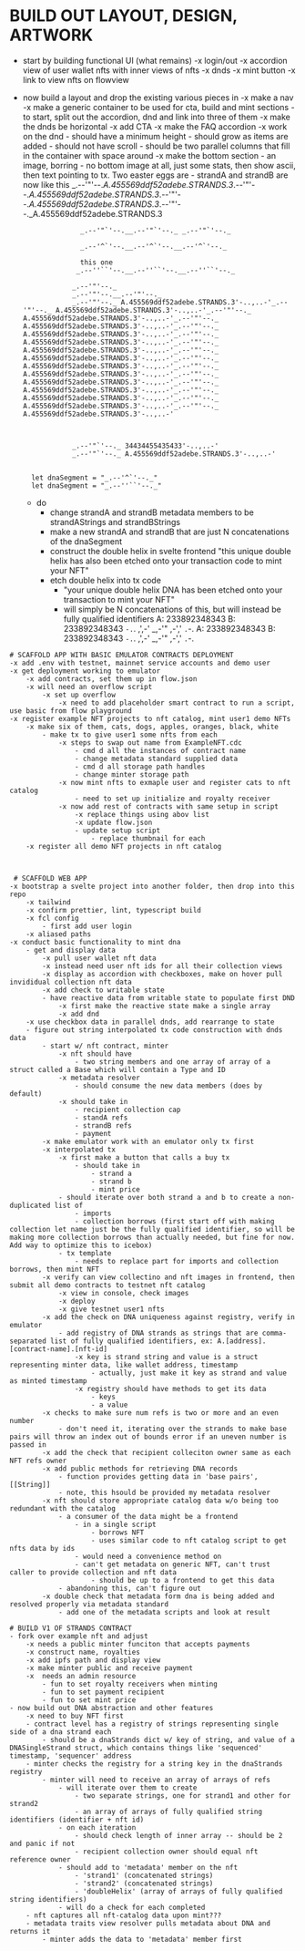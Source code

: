 # BUILD OUT LAYOUT, DESIGN, ARTWORK
- start by building functional UI (what remains)
    -x login/out
    -x accordion view of user wallet nfts with inner views of nfts
    -x dnds
    -x mint button
    -x link to view nfts on flowview
- now build a layout and drop the existing various pieces in
    -x make a nav
    -x make a generic container to be used for cta, build and mint sections
        - to start, split out the accordion, dnd and link into three of them
    -x make the dnds be horizontal
    -x add CTA
    -x make the FAQ accordion
    -x work on the dnd
        - should have a minimum height
        - should grow as items are added
        - should not have scroll
        - should be two parallel columns that fill in the container with space around
    -x make the bottom section
        - an image, borring
        - no bottom image at all, just some stats, then show ascii, then text pointing to tx. Two easter eggs are
            - strandA and strandB are now like this
                  _.--'"'--._A.455569ddf52adebe.STRANDS.3_.--'"'--._A.455569ddf52adebe.STRANDS.3_.--'"'--._A.455569ddf52adebe.STRANDS.3_.--'"'--._A.455569ddf52adebe.STRANDS.3

                    _.--'"`'--.__.--'"`'--._ _.--'"`'--._

                    _.--'^`'--.__.--'^`'--.__.--'^`'--._

                    this one
                   _.--''``'--.__.--''``'--.__.--''``'--._

                  _.--'"'--._ 
                  _.--'"'--.__.--'"'--._
                  _.--'"'--._ A.455569ddf52adebe.STRANDS.3'-..,..-'_.--'"'--._ A.455569ddf52adebe.STRANDS.3'-..,..-'_.--'"'--._ A.455569ddf52adebe.STRANDS.3'-..,..-'_.--'"'--._ A.455569ddf52adebe.STRANDS.3'-..,..-'_.--'"'--._ A.455569ddf52adebe.STRANDS.3'-..,..-'_.--'"'--._ A.455569ddf52adebe.STRANDS.3'-..,..-'_.--'"'--._ A.455569ddf52adebe.STRANDS.3'-..,..-'_.--'"'--._ A.455569ddf52adebe.STRANDS.3'-..,..-'_.--'"'--._ A.455569ddf52adebe.STRANDS.3'-..,..-'_.--'"'--._ A.455569ddf52adebe.STRANDS.3'-..,..-'_.--'"'--._ A.455569ddf52adebe.STRANDS.3'-..,..-'_.--'"'--._ A.455569ddf52adebe.STRANDS.3'-..,..-'_.--'"'--._ A.455569ddf52adebe.STRANDS.3'-..,..-'_.--'"'--._ A.455569ddf52adebe.STRANDS.3'-..,..-'_.--'"'--._ A.455569ddf52adebe.STRANDS.3'-..,..-'



                  _.--'"`'--._ 34434455435433'-..,..-'
                  _.--'"`'--._ A.455569ddf52adebe.STRANDS.3'-..,..-'


        let dnaSegment = "_.--'^`'--._"
        let dnaSegment = "_.--''``'--._"


    - do
        - change strandA and strandB metadata members to be strandAStrings and strandBStrings
        - make a new strandA and strandB that are just N concatenations of the dnaSegment
        - construct the double helix in svelte frontend "this unique double helix has also been etched onto your transaction code to mint your NFT"
        - etch double helix into tx code
            - "your unique double helix DNA has been etched onto your transaction to mint your NFT"
            - will simply be N concatenations of this, but will instead be fully qualified identifiers
            A: 233892348343
B: 233892348343
 `-.`. ,',-'
    _,-'"
 ,-',' `.`-.
A: 233892348343
B: 233892348343
 `-.`. ,',-'
    _,-'"
 ,-',' `.`-.









```
# SCAFFOLD APP WITH BASIC EMULATOR CONTRACTS DEPLOYMENT
-x add .env with testnet, mainnet service accounts and demo user
-x get deployment working to emulator
    -x add contracts, set them up in flow.json
    -x will need an overflow script
        -x set up overflow
            -x need to add placeholder smart contract to run a script, use basic from flow playground
-x register example NFT projects to nft catalog, mint user1 demo NFTs
    -x make six of them, cats, dogs, apples, oranges, black, white
        - make tx to give user1 some nfts from each
            -x steps to swap out name from ExampleNFT.cdc
                - cmd d all the instances of contract name
                - change metadata standard supplied data
                - cmd d all storage path handles
                - change minter storage path
            -x now mint nfts to exmaple user and register cats to nft catalog
                - need to set up initialize and royalty receiver
            -x now add rest of contracts with same setup in script
                -x replace things using abov list
                -x update flow.json
                - update setup script
                    - replace thumbnail for each
    -x register all demo NFT projects in nft catalog


 
 # SCAFFOLD WEB APP
-x bootstrap a svelte project into another folder, then drop into this repo
    -x tailwind
    -x confirm prettier, lint, typescript build
    -x fcl config
        - first add user login
    -x aliased paths
-x conduct basic functionality to mint dna
    - get and display data
        -x pull user wallet nft data
        -x instead need user nft ids for all their collection views
        -x display as accordion with checkboxes, make on hover pull invididual collection nft data
        -x add check to writable state
        - have reactive data from writable state to populate first DND
            -x first make the reactive state make a single array
            -x add dnd
    -x use checkbox data in parallel dnds, add rearrange to state
    - figure out string interpolated tx code construction with dnds data
        - start w/ nft contract, minter
            -x nft should have
                - two string members and one array of array of a struct called a Base which will contain a Type and ID
            -x metadata resolver
                - should consume the new data members (does by default)
            -x should take in
                - recipient collection cap
                - standA refs
                - strandB refs
                - payment
        -x make emulator work with an emulator only tx first
        -x interpolated tx
            -x first make a button that calls a buy tx
                - should take in
                    - strand a
                    - strand b
                    - mint price
            - should iterate over both strand a and b to create a non-duplicated list of
                - imports
                - collection borrows (first start off with making collection let name just be the fully qualified identifier, so will be making more collection borrows than actually needed, but fine for now. Add way to optimize this to icebox)
            - tx template
                - needs to replace part for imports and collection borrows, then mint NFT
        -x verify can view collectino and nft images in frontend, then submit all demo contracts to testnet nft catalog
            -x view in console, check images
            -x deploy
            -x give testnet user1 nfts
        -x add the check on DNA uniqueness against registry, verify in emulator
            - add registry of DNA strands as strings that are comma-separated list of fully qualified identifiers, ex: A.[address].[contract-name].[nft-id]
                -x key is strand string and value is a struct representing minter data, like wallet address, timestamp
                    - actually, just make it key as strand and value as minted timestamp
                -x registry should have methods to get its data
                    - keys
                    - a value
        -x checks to make sure num refs is two or more and an even number
            - don't need it, iterating over the strands to make base pairs will throw an index out of bounds error if an uneven number is passed in
        -x add the check that recipient colleciton owner same as each NFT refs owner
        -x add public methods for retrieving DNA records
            - function provides getting data in 'base pairs', [[String]]
            - note, this hsould be provided my metadata resolver
        -x nft should store appropriate catalog data w/o being too redundant with the catalog
            - a consumer of the data might be a frontend
                - in a single script
                    - borrows NFT
                    - uses similar code to nft catalog script to get nfts data by ids
                - would need a convenience method on 
                - can't get metadata on generic NFT, can't trust caller to provide collection and nft data
                    - should be up to a frontend to get this data
            - abandoning this, can't figure out
        -x double check that metadata form dna is being added and resolved properly via metadata standard
            - add one of the metadata scripts and look at result

# BUILD V1 OF STRANDS CONTRACT
- fork over example nft and adjust
    -x needs a public minter funciton that accepts payments
    -x construct name, royalties
    -x add ipfs path and display view
    -x make minter public and receive payment
    -x  needs an admin resource
        - fun to set royalty receivers when minting
        - fun to set payment recipient 
        - fun to set mint price
- now build out DNA abstraction and other features
    -x need to buy NFT first
    - contract level has a registry of strings representing single side of a dna strand each
        - should be a dnaStrands dict w/ key of string, and value of a DNASingleStrand struct, which contains things like 'sequenced' timestamp, 'sequencer' address
    - minter checks the registry for a string key in the dnaStrands registry
        - minter will need to receive an array of arrays of refs
            - will iterate over them to create
                - two separate strings, one for strand1 and other for strand2
                - an array of arrays of fully qualified string identifiers (identifier + nft id)
            - on each iteration 
                - should check length of inner array -- should be 2 and panic if not
                - recipient collection owner should equal nft reference owner
            - should add to 'metadata' member on the nft
                - 'strand1' (concatenated strings)
                - 'strand2' (concatenated strings)
                - 'doubleHelix' (array of arrays of fully qualified string identifiers)
            - will do a check for each completed 
    - nft captures all nft-catalog data upon mint???
    - metadata traits view resolver pulls metadata about DNA and returns it
        - minter adds the data to 'metadata' member first


